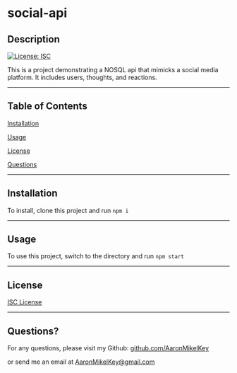 # social-api

## Description

[![License: ISC](https://img.shields.io/badge/License-ISC-blue.svg)](https://opensource.org/licenses/ISC)

This is a project demonstrating a NOSQL api that mimicks a social media platform. It includes users, thoughts, and reactions.

---

## Table of Contents

[Installation](#Installation)

[Usage](#Usage)

[License](#License)

[Questions](#Questions)

---

## Installation

To install, clone this project and run `npm i`

---

## Usage

To use this project, switch to the directory and run `npm start`

---

## License

[ISC License](https://opensource.org/licenses/ISC)

---

## Questions?

For any questions, please visit my Github: [github.com/AaronMikelKey](https://github.com/AaronMikelKey)

or send me an email at [AaronMikelKey@gmail.com](mailto:AaronMikelKey@gmail.com)
